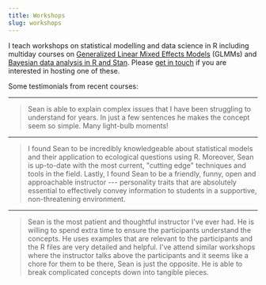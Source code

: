 ```yaml
---
title: Workshops
slug: workshops
---
```


I teach workshops on statistical modelling and data science
in R including multiday courses on [Generalized Linear Mixed Effects
Models](https://github.com/seananderson/glmm-course) (GLMMs) and [Bayesian data
analysis in R and Stan]( https://github.com/seananderson/bayes-course). Please [get in touch](/contact) if you are interested in hosting one of 
these.

Some testimonials from recent courses:

------------------

> Sean is able to explain complex issues that I have been struggling to
> understand for years. In just a few sentences he makes the concept seem so
> simple. Many light-bulb moments!

------------------

> I found Sean to be incredibly knowledgeable about statistical models and their
> application to ecological questions using R. Moreover, Sean is up-to-date with
> the most current, "cutting edge" techniques and tools in the field. Lastly,
> I found Sean to be a friendly, funny, open and approachable instructor
> --- personality traits that are absolutely essential to effectively convey
> information to students in a supportive, non-threatening environment.

------------------

> Sean is the most patient and thoughtful instructor I've ever had. He is willing
> to spend extra time to ensure the participants understand the concepts. He uses
> examples that are relevant to the participants and the R files are very
> detailed and helpful. I've attend similar workshops where the instructor talks
> above the participants and it seems like a chore for them to be there, Sean is
> just the opposite. He is able to break complicated concepts down into tangible
> pieces.
